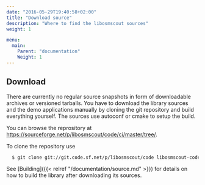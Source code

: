 ```yaml
---
date: "2016-05-29T19:40:58+02:00"
title: "Download source"
description: "Where to find the libosmscout sources"
weight: 1

menu:
  main:
    Parent: "documentation"
    Weight: 1
---
```


## Download

There are currently no regular source snapshots in form of downloadable archives
or versioned tarballs. You have to download the library sources and the demo
applications manually by cloning the git repository and build everything yourself.
The sources use autoconf or cmake to setup the build.

You can browse the reprository at https://sourceforge.net/p/libosmscout/code/ci/master/tree/.

To clone the repository use

```bash
  $ git clone git://git.code.sf.net/p/libosmscout/code libosmscout-code
```

See [Building]({{< relref "/documentation/source.md" >}}) for details on how to
build the library after downloading its sources.

